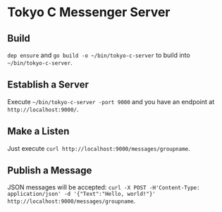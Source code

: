# Tokyo C Messenger Server

## Build

`dep ensure` and `go build -o ~/bin/tokyo-c-server` to build into `~/bin/tokyo-c-server`.

## Establish a Server

Execute `~/bin/tokyo-c-server -port 9000` and you have an endpoint at `http://localhost:9000/`.

## Make a Listen
Just execute
`curl http://localhost:9000/messages/groupname`.

## Publish a Message

JSON messages will be accepted:
`curl -X POST -H'Content-Type: application/json' -d '{"Text":"Hello, world!"}' http://localhost:9000/messages/groupname`.
